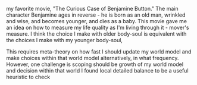 my favorite movie, "The Curious Case of Benjamine Button." The main character Benjamine ages in reverse - he is born as an old man, wrinkled and wise, and becomes younger, and dies as a baby. This movie gave me an idea on how to measure my life quality as I'm living through it - mover's measure. I think the choice I make with older body-soul is equivalent with the choices I make with my younger body-soul, 

This requires meta-theory on how fast I should update my world model and make choices within that world model alternatively, in what frequency. However, one challenge is scoping should be  growth of my world model and decision within that world I found local detailed balance to be a useful heuristic to check